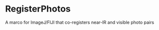 RegisterPhotos
==============

A marco for ImageJ/FIJI that co-registers near-IR and visible photo pairs